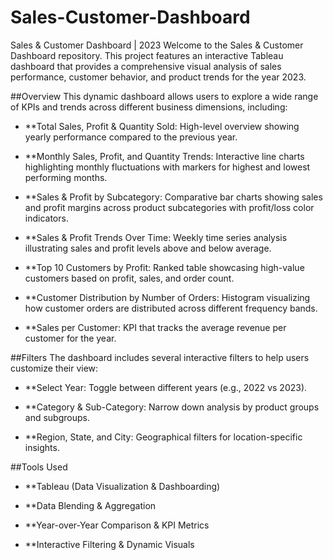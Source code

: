 # Sales-Customer-Dashboard

Sales & Customer Dashboard | 2023
Welcome to the Sales & Customer Dashboard repository. This project features an interactive Tableau dashboard that provides a comprehensive visual analysis of sales performance, customer behavior, and product trends for the year 2023.

##Overview
This dynamic dashboard allows users to explore a wide range of KPIs and trends across different business dimensions, including:

- **Total Sales, Profit & Quantity Sold: High-level overview showing yearly performance compared to the previous year.

- **Monthly Sales, Profit, and Quantity Trends: Interactive line charts highlighting monthly fluctuations with markers for highest and lowest performing months.

- **Sales & Profit by Subcategory: Comparative bar charts showing sales and profit margins across product subcategories with profit/loss color indicators.

- **Sales & Profit Trends Over Time: Weekly time series analysis illustrating sales and profit levels above and below average.

- **Top 10 Customers by Profit: Ranked table showcasing high-value customers based on profit, sales, and order count.

- **Customer Distribution by Number of Orders: Histogram visualizing how customer orders are distributed across different frequency bands.

- **Sales per Customer: KPI that tracks the average revenue per customer for the year.

##Filters
The dashboard includes several interactive filters to help users customize their view:

- **Select Year: Toggle between different years (e.g., 2022 vs 2023).

- **Category & Sub-Category: Narrow down analysis by product groups and subgroups.

- **Region, State, and City: Geographical filters for location-specific insights.

##Tools Used
- **Tableau (Data Visualization & Dashboarding)

- **Data Blending & Aggregation

- **Year-over-Year Comparison & KPI Metrics

- **Interactive Filtering & Dynamic Visuals
